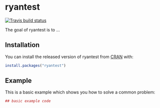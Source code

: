 # ryantest

[![Travis build status](https://travis-ci.org/RyanFarquharson/ryantest.svg?branch=master)](https://travis-ci.org/RyanFarquharson/ryantest)

The goal of ryantest is to ...

## Installation

You can install the released version of ryantest from [CRAN](https://CRAN.R-project.org) with:

``` r
install.packages("ryantest")
```

## Example

This is a basic example which shows you how to solve a common problem:

``` r
## basic example code
```

